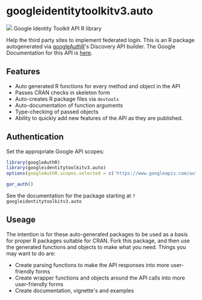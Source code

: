 # googleidentitytoolkitv3.auto
![](https://www.gstatic.com/images/branding/product/1x/googleg_32dp.png)
Google Identity Toolkit API R library

Help the third party sites to implement federated login.
This is an R package autogenerated via [googleAuthR](http://code.markedmondson.me/googleAuthR)'s Discovery API builder. 
The Google Documentation for this API is [here](https://developers.google.com/identity-toolkit/v3/).

## Features 
 * Auto generated R functions for every method and object in the API
 * Passes CRAN checks in skeleton form
 * Auto-creates R package files via `devtools`
 * Auto-documentation of function arguments
 * Type-checking of passed objects
 * Ability to quickly add new features of the API as they are published.

## Authentication
Set the appropriate Google API scopes:

```r
library(googleAuthR)
library(googleidentitytoolkitv3.auto)
options(googleAuthR.scopes.selected = c('https://www.googleapis.com/auth/cloud-platform', 'https://www.googleapis.com/auth/firebase'))

gar_auth()
```
 See the documentation for the package starting at `?googleidentitytoolkitv3.auto`
## Useage
The intention is for these auto-generated packages to be used as a basis for proper R packages suitable for CRAN.
Fork this package, and then use the generated functions and objects to make what you need.
Things you may want to do are:
* Create parsing functions to make the API responses into more user-friendly forms
* Create wrapper functions and objects around the API calls into more user-friendly forms
* Create documentation, vignette's and examples

